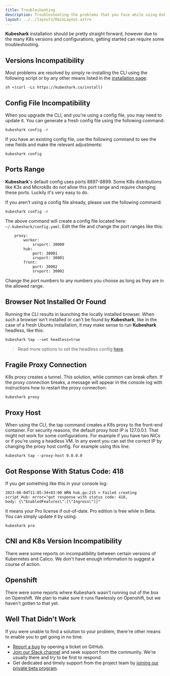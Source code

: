 ```yaml
---
title: Troubleshooting
description: Troubleshooting the problems that you face while using Kubeshark.
layout: ../../layouts/MainLayout.astro
---
```


**Kubeshark** installation should be pretty straight forward, however due to the many K8s versions and configurations, getting started can require some troubleshooting.

## Versions Incompatibility 

Most problems are resolved by simply re-installing the CLI using the following script or by any other means listed in the [installation page](/en/install):
```shell
sh <(curl -Ls https://kubeshark.co/install)
```

## Config File Incompatibility

When you upgrade the CLI, and you're using a config file, you may need to update it. You can generate a fresh config file using the following command:
```shell
kubeshark config -r
```
If you have an existing config file, use the following command to see the new fields and make the relevant adjustments:
```shell
kubeshark config
```

## Ports Range

**Kubeshark**'s default config uses ports 8897-8899. Some K8s distributions like K3s and Microk8s do not allow this port range and require changing these ports. Luckily it's very easy to do.

If you aren't using a config file already, please use the following command:
```shell
kubeshark config -r
```
The above command will create a config file located here: `~/.kubeshark/config.yaml`.
Edit the file and change the port ranges like this:
```shell
    proxy:
        worker:
            srvport: 30000
        hub:
            port: 30001
            srvport: 30001
        front:
            port: 30002
            srvport: 30002
```
Change the port numbers to any numbers you choose as long as they are in the allowed range.

## Browser Not Installed Or Found

Running the CLI results in launching the locally installed browser. When such a browser isn't installed or can't be found by **Kubeshark**, like in the case of a fresh Ubuntu installation, it may make sense to run **Kubeshark** headless, like this:
```shell
kubeshark tap --set headless=true
```
> Read more options to set the headless config [here](/en/config#run-kubeshark-headless).

## Fragile Proxy Connection

K8s proxy creates a tunnel. This solution, while common can break often. If the proxy connection breaks, a message will appear in the console log with instructions how to restart the proxy connection:
```shell
kubeshark proxy
```

## Proxy Host

When using the CLI, the tap command creates a K8s proxy to the front-end container. For security reasons, the default proxy host IP is 127.0.0.1. That might not work for some configurations. For example if you have two NICs or if you're using a headless VM. In any event you can set the correct IP by changing the proxy host config. For example using this line:

```shell
kubeshark tap --proxy-host 0.0.0.0
```

## Got Response With Status Code: 418

If you get something like this in your console log:
```shell
2023-06-04T11:05:34+03:00 WRN hub.go:215 > Failed creating 
script Hub: error="got response with status code: 418, 
body: {\"EnabledFeatures\":[\"Ingress\"]}"
```
It means your Pro license if out-of-date. Pro edition is free while in Beta. You can simply update it by using: 
```shell
kubeshark pro
```

## CNI and K8s Version Incompatibility

There were some reports on incompatibility between certain versions of Kubernetes and Calico. We don't have enough information to suggest a course of action.

## Openshift

There were some reports where Kubeshark wasn't running out of the box on Openshift. We plan to make sure it runs flawlessly on Openshift, but we haven't gotten to that yet.

## Well That Didn't Work

If you were unable to find a solution to your problem, there're other means to enable you to get going in no time.

- [Report a bug](https://github.com/kubeshark/kubeshark/issues) by opening a ticket on GitHub.
- [Join our Slack channel](https://join.slack.com/t/kubeshark/shared_invite/zt-1m90td3n7-VHxN_~V5kVp80SfQW3SfpA) and seek support from the community. We're usually there and try to be first to respond.
- Get dedicated and timely support from the project team by [joining our private beta program](https://kubeshark.co/beta).

